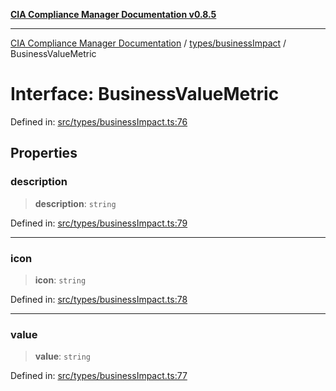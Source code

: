 [**CIA Compliance Manager Documentation v0.8.5**](../../../README.md)

***

[CIA Compliance Manager Documentation](../../../modules.md) / [types/businessImpact](../README.md) / BusinessValueMetric

# Interface: BusinessValueMetric

Defined in: [src/types/businessImpact.ts:76](https://github.com/Hack23/cia-compliance-manager/blob/3ae0301247f765ba03c8c0fe645db4718bb8af76/src/types/businessImpact.ts#L76)

## Properties

### description

> **description**: `string`

Defined in: [src/types/businessImpact.ts:79](https://github.com/Hack23/cia-compliance-manager/blob/3ae0301247f765ba03c8c0fe645db4718bb8af76/src/types/businessImpact.ts#L79)

***

### icon

> **icon**: `string`

Defined in: [src/types/businessImpact.ts:78](https://github.com/Hack23/cia-compliance-manager/blob/3ae0301247f765ba03c8c0fe645db4718bb8af76/src/types/businessImpact.ts#L78)

***

### value

> **value**: `string`

Defined in: [src/types/businessImpact.ts:77](https://github.com/Hack23/cia-compliance-manager/blob/3ae0301247f765ba03c8c0fe645db4718bb8af76/src/types/businessImpact.ts#L77)
